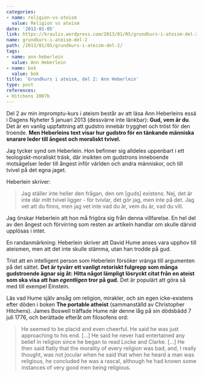 ```yaml
---
categories:
- name: religion-vs-ateism
  value: Religion vs ateism
date: '2013-01-05'
link: https://kraulis.wordpress.com/2013/01/05/grundkurs-i-ateism-del-2/
name: grundkurs-i-ateism-del-2
path: /2013/01/05/grundkurs-i-ateism-del-2/
tags:
- name: ann-heberlein
  value: Ann Heberlein
- name: bok
  value: bok
title: 'Grundkurs i ateism, del 2: Ann Heberlein'
type: post
references:
- Hitchens 2007b
---
```

Del 2 av min impromptu-kurs i ateism består av att läsa Ann Heberleins essä i Dagens Nyheter 5 januari 2013 (dessvärre inte länkbar): **Gud, vem är du**. Det är en vanlig uppfattning att gudstro innebär trygghet och tröst för den troende. **Men Heberleins text visar hur gudstro för en tänkande människa snarare leder till ångest och moraliskt tvivel.** 

Jag tycker synd om Heberlein. Hon befinner sig alldeles uppenbart i ett teologiskt-moraliskt träsk, där insikten om gudstrons inneboende motsägelser leder till ångest inför världen och andra människor, och till tvivel på det egna jaget.

Heberlein skriver:

> Jag ställer inte heller den frågan, den om [guds] existens. Nej, det är inte där mitt tvivel ligger - för tvivlar, det gör jag, men inte på det. Jag vet att du finns, men jag vet inte vad du är, vem du är, vad du vill.

Jag önskar Heberlein att hon må frigöra sig från denna villfarelse. En hel del av den ångest och förvirring som resten av artikeln handlar om skulle därvid upplösas i intet.

En randanmärkning: Heberlein skriver att David Hume anses vara upphov till ateismen, men att det inte skulle stämma, utan han trodde på gud.

Trist att en intelligent person som Heberlein försöker vränga till argumenten på det sättet. **Det är tyvärr ett vanligt retoriskt fulgrepp som många gudstroende ägnar sig åt: Hitta något lämpligt lösryckt citat från en ateist som ska visa att han *egentligen* tror på gud.** Det är populärt att göra så med till exempel Einstein.

Läs vad Hume själv ansåg om religion, mirakler, och sin egen icke-existens efter döden i boken **The portable atheist** (sammanställd av Christopher Hitchens). James Boswell träffade Hume när denne låg på sin dödsbädd 7 juli 1776, och berättade efteråt om filosofens ord:

> He seemed to be placid and even cheerful. He said he was just approaching to his end. [...] He said he never had entertained any belief in religion since he began to read Locke and Clarke. [...] He then said flatly that the morality of every religion was bad, and, I really thought, was not jocular when he said that when he heard a man was religious, he concluded he was a rascal, although he had known some instances of very good men being religious.
